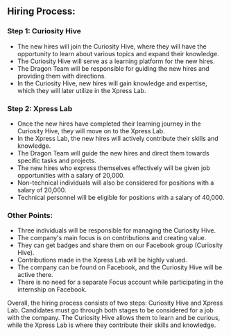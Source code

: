 ## Hiring Process:

### Step 1: Curiosity Hive

* The new hires will join the Curiosity Hive, where they will have the opportunity to learn about various topics and expand their knowledge.
* The Curiosity Hive will serve as a learning platform for the new hires.
* The Dragon Team will be responsible for guiding the new hires and providing them with directions.
* In the Curiosity Hive, new hires will gain knowledge and expertise, which they will later utilize in the Xpress Lab.

### Step 2: Xpress Lab

* Once the new hires have completed their learning journey in the Curiosity Hive, they will move on to the Xpress Lab.
* In the Xpress Lab, the new hires will actively contribute their skills and knowledge.
* The Dragon Team will guide the new hires and direct them towards specific tasks and projects.
* The new hires who express themselves effectively will be given job opportunities with a salary of 20,000.
* Non-technical individuals will also be considered for positions with a salary of 20,000.
* Technical personnel will be eligible for positions with a salary of 40,000.

### Other Points:

* Three individuals will be responsible for managing the Curiosity Hive.
* The company's main focus is on contributions and creating value.
* They can get badges and share them on our Facebook group (Curiosity Hive).
* Contributions made in the Xpress Lab will be highly valued.
* The company can be found on Facebook, and the Curiosity Hive will be active there.
* There is no need for a separate Focus account while participating in the internship on Facebook.

Overall, the hiring process consists of two steps: Curiosity Hive and Xpress Lab.
Candidates must go through both stages to be considered for a job with the company.
The Curiosity Hive allows them to learn and be curious, while the Xpress Lab is where they contribute their skills and knowledge.
